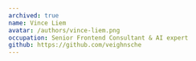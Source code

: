 ```yaml
---
archived: true
name: Vince Liem
avatar: /authors/vince-liem.png
occupation: Senior Frontend Consultant & AI expert
github: https://github.com/veighnsche
---
```

